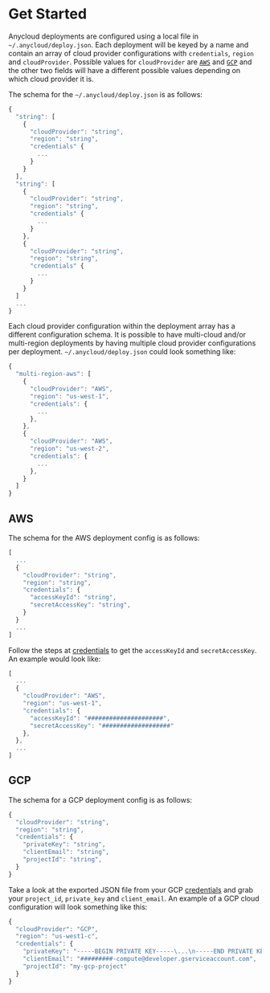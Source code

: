 # Get Started

Anycloud deployments are configured using a local file in `~/.anycloud/deploy.json`. Each deployment will be keyed by a name and contain an array of cloud provider configurations with `credentials`, `region` and `cloudProvider`. Possible values for `cloudProvider` are [`AWS`](start.md#aws) and [`GCP`](start.md#gcp) and the other two fields will have a different possible values depending on which cloud provider it is.

The schema for the `~/.anycloud/deploy.json` is as follows:

```javascript
{
  "string": [
    {
      "cloudProvider": "string",
      "region": "string",
      "credentials" {
        ...
      }
    }
  ],
  "string": [
    {
      "cloudProvider": "string",
      "region": "string",
      "credentials" {
        ...
      }
    },
    {
      "cloudProvider": "string",
      "region": "string",
      "credentials" {
        ...
      }
    }
  ]
  ...
}
```

Each cloud provider configuration within the deployment array has a different configuration schema. It is possible to have multi-cloud and/or multi-region deployments by having multiple cloud provider configurations per deployment. `~/.anycloud/deploy.json` could look something like:

```javascript
{
  "multi-region-aws": [
    {
      "cloudProvider": "AWS",
      "region": "us-west-1",
      "credentials": {
        ...
      },
    },
    {
      "cloudProvider": "AWS",
      "region": "us-west-2",
      "credentials": {
        ...
      },
    }
  ]
}
```

## AWS

The schema for the AWS deployment config is as follows:

```javascript
[
  ...
  {
    "cloudProvider": "string",
    "region": "string",
    "credentials": {
      "accessKeyId": "string",
      "secretAccessKey": "string",
    }
  }
  ...
]
```

Follow the steps at [credentials](credentials.md#aws) to get the `accessKeyId` and `secretAccessKey`. An example would look like:

```javascript
[
  ...
  {
    "cloudProvider": "AWS",
    "region": "us-west-1",
    "credentials": {
      "accessKeyId": "#####################",
      "secretAccessKey": "###################"
    },
  },
  ...
]
```

## GCP

The schema for a GCP deployment config is as follows:

```javascript
{
  "cloudProvider": "string",
  "region": "string",
  "credentials": {
    "privateKey": "string",
    "clientEmail": "string",
    "projectId": "string",
  }
}
```

Take a look at the exported JSON file from your GCP [credentials](credentials.md#gcp) and grab your `project_id`, `private_key` and `client_email`. An example of a GCP cloud configuration will look something like this:

```javascript
{
  "cloudProvider": "GCP",
  "region": "us-west1-c",
  "credentials": {
    "privateKey": "-----BEGIN PRIVATE KEY-----\...\n-----END PRIVATE KEY-----\n",
    "clientEmail": "#########-compute@developer.gserviceaccount.com",
    "projectId": "my-gcp-project"
  }
}
```

